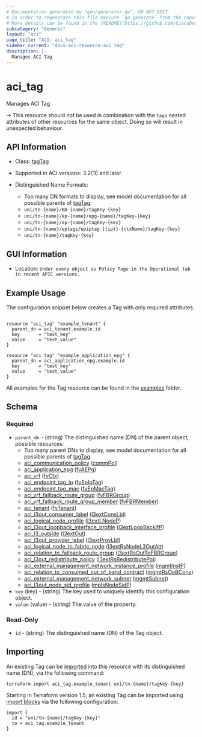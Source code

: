 ```yaml
---
# Documentation generated by "gen/generator.go"; DO NOT EDIT.
# In order to regenerate this file execute `go generate` from the repository root.
# More details can be found in the [README](https://github.com/CiscoDevNet/terraform-provider-aci/blob/master/README.md).
subcategory: "Generic"
layout: "aci"
page_title: "ACI: aci_tag"
sidebar_current: "docs-aci-resource-aci_tag"
description: |-
  Manages ACI Tag
---
```


# aci_tag #

Manages ACI Tag

  -> This resource should not be used in combination with the `tags` nested attributes of other resources for the same object. Doing so will result in unexpected behaviour.


## API Information ##

* Class: [tagTag](https://pubhub.devnetcloud.com/media/model-doc-latest/docs/app/index.html#/objects/tagTag/overview)

* Supported in ACI versions: 3.2(1l) and later.

* Distinguished Name Formats:
  - Too many DN formats to display, see model documentation for all possible parents of [tagTag](https://pubhub.devnetcloud.com/media/model-doc-latest/docs/app/index.html#/objects/tagTag/overview).
  - `uni/tn-{name}/BD-{name}/tagKey-{key}`
  - `uni/tn-{name}/ap-{name}/epg-{name}/tagKey-{key}`
  - `uni/tn-{name}/ap-{name}/tagKey-{key}`
  - `uni/tn-{name}/eptags/epiptag-[{ip}]-{ctxName}/tagKey-{key}`
  - `uni/tn-{name}/tagKey-{key}`

## GUI Information ##

* Location: `Under every object as Policy Tags in the Operational tab in recent APIC versions.`

## Example Usage ##

The configuration snippet below creates a Tag with only required attributes.

```hcl

resource "aci_tag" "example_tenant" {
  parent_dn = aci_tenant.example.id
  key       = "test_key"
  value     = "test_value"
}

resource "aci_tag" "example_application_epg" {
  parent_dn = aci_application_epg.example.id
  key       = "test_key"
  value     = "test_value"
}

```

All examples for the Tag resource can be found in the [examples](https://github.com/CiscoDevNet/terraform-provider-aci/tree/master/examples/resources/aci_tag) folder.

## Schema ##

### Required ###

* `parent_dn` - (string) The distinguished name (DN) of the parent object, possible resources:
  - Too many parent DNs to display, see model documentation for all possible parents of [tagTag](https://pubhub.devnetcloud.com/media/model-doc-latest/docs/app/index.html#/objects/tagTag/overview).
  - [aci_communication_policy](https://registry.terraform.io/providers/CiscoDevNet/aci/latest/docs/resources/communication_policy) ([commPol](https://pubhub.devnetcloud.com/media/model-doc-latest/docs/app/index.html#/objects/commPol/overview))
  - [aci_application_epg](https://registry.terraform.io/providers/CiscoDevNet/aci/latest/docs/resources/application_epg) ([fvAEPg](https://pubhub.devnetcloud.com/media/model-doc-latest/docs/app/index.html#/objects/fvAEPg/overview))
  - [aci_vrf](https://registry.terraform.io/providers/CiscoDevNet/aci/latest/docs/resources/vrf) ([fvCtx](https://pubhub.devnetcloud.com/media/model-doc-latest/docs/app/index.html#/objects/fvCtx/overview))
  - [aci_endpoint_tag_ip](https://registry.terraform.io/providers/CiscoDevNet/aci/latest/docs/resources/endpoint_tag_ip) ([fvEpIpTag](https://pubhub.devnetcloud.com/media/model-doc-latest/docs/app/index.html#/objects/fvEpIpTag/overview))
  - [aci_endpoint_tag_mac](https://registry.terraform.io/providers/CiscoDevNet/aci/latest/docs/resources/endpoint_tag_mac) ([fvEpMacTag](https://pubhub.devnetcloud.com/media/model-doc-latest/docs/app/index.html#/objects/fvEpMacTag/overview))
  - [aci_vrf_fallback_route_group](https://registry.terraform.io/providers/CiscoDevNet/aci/latest/docs/resources/vrf_fallback_route_group) ([fvFBRGroup](https://pubhub.devnetcloud.com/media/model-doc-latest/docs/app/index.html#/objects/fvFBRGroup/overview))
  - [aci_vrf_fallback_route_group_member](https://registry.terraform.io/providers/CiscoDevNet/aci/latest/docs/resources/vrf_fallback_route_group_member) ([fvFBRMember](https://pubhub.devnetcloud.com/media/model-doc-latest/docs/app/index.html#/objects/fvFBRMember/overview))
  - [aci_tenant](https://registry.terraform.io/providers/CiscoDevNet/aci/latest/docs/resources/tenant) ([fvTenant](https://pubhub.devnetcloud.com/media/model-doc-latest/docs/app/index.html#/objects/fvTenant/overview))
  - [aci_l3out_consumer_label](https://registry.terraform.io/providers/CiscoDevNet/aci/latest/docs/resources/l3out_consumer_label) ([l3extConsLbl](https://pubhub.devnetcloud.com/media/model-doc-latest/docs/app/index.html#/objects/l3extConsLbl/overview))
  - [aci_logical_node_profile](https://registry.terraform.io/providers/CiscoDevNet/aci/latest/docs/resources/logical_node_profile) ([l3extLNodeP](https://pubhub.devnetcloud.com/media/model-doc-latest/docs/app/index.html#/objects/l3extLNodeP/overview))
  - [aci_l3out_loopback_interface_profile](https://registry.terraform.io/providers/CiscoDevNet/aci/latest/docs/resources/l3out_loopback_interface_profile) ([l3extLoopBackIfP](https://pubhub.devnetcloud.com/media/model-doc-latest/docs/app/index.html#/objects/l3extLoopBackIfP/overview))
  - [aci_l3_outside](https://registry.terraform.io/providers/CiscoDevNet/aci/latest/docs/resources/l3_outside) ([l3extOut](https://pubhub.devnetcloud.com/media/model-doc-latest/docs/app/index.html#/objects/l3extOut/overview))
  - [aci_l3out_provider_label](https://registry.terraform.io/providers/CiscoDevNet/aci/latest/docs/resources/l3out_provider_label) ([l3extProvLbl](https://pubhub.devnetcloud.com/media/model-doc-latest/docs/app/index.html#/objects/l3extProvLbl/overview))
  - [aci_logical_node_to_fabric_node](https://registry.terraform.io/providers/CiscoDevNet/aci/latest/docs/resources/logical_node_to_fabric_node) ([l3extRsNodeL3OutAtt](https://pubhub.devnetcloud.com/media/model-doc-latest/docs/app/index.html#/objects/l3extRsNodeL3OutAtt/overview))
  - [aci_relation_to_fallback_route_group](https://registry.terraform.io/providers/CiscoDevNet/aci/latest/docs/resources/relation_to_fallback_route_group) ([l3extRsOutToFBRGroup](https://pubhub.devnetcloud.com/media/model-doc-latest/docs/app/index.html#/objects/l3extRsOutToFBRGroup/overview))
  - [aci_l3out_redistribute_policy](https://registry.terraform.io/providers/CiscoDevNet/aci/latest/docs/resources/l3out_redistribute_policy) ([l3extRsRedistributePol](https://pubhub.devnetcloud.com/media/model-doc-latest/docs/app/index.html#/objects/l3extRsRedistributePol/overview))
  - [aci_external_management_network_instance_profile](https://registry.terraform.io/providers/CiscoDevNet/aci/latest/docs/resources/external_management_network_instance_profile) ([mgmtInstP](https://pubhub.devnetcloud.com/media/model-doc-latest/docs/app/index.html#/objects/mgmtInstP/overview))
  - [aci_relation_to_consumed_out_of_band_contract](https://registry.terraform.io/providers/CiscoDevNet/aci/latest/docs/resources/relation_to_consumed_out_of_band_contract) ([mgmtRsOoBCons](https://pubhub.devnetcloud.com/media/model-doc-latest/docs/app/index.html#/objects/mgmtRsOoBCons/overview))
  - [aci_external_management_network_subnet](https://registry.terraform.io/providers/CiscoDevNet/aci/latest/docs/resources/external_management_network_subnet) ([mgmtSubnet](https://pubhub.devnetcloud.com/media/model-doc-latest/docs/app/index.html#/objects/mgmtSubnet/overview))
  - [aci_l3out_node_sid_profile](https://registry.terraform.io/providers/CiscoDevNet/aci/latest/docs/resources/l3out_node_sid_profile) ([mplsNodeSidP](https://pubhub.devnetcloud.com/media/model-doc-latest/docs/app/index.html#/objects/mplsNodeSidP/overview))
* `key` (key) - (string) The key used to uniquely identify this configuration object.
* `value` (value) - (string) The value of the property.

### Read-Only ###

* `id` - (string) The distinguished name (DN) of the Tag object.

## Importing

An existing Tag can be [imported](https://www.terraform.io/docs/import/index.html) into this resource with its distinguished name (DN), via the following command:

```
terraform import aci_tag.example_tenant uni/tn-{name}/tagKey-{key}
```

Starting in Terraform version 1.5, an existing Tag can be imported
using [import blocks](https://developer.hashicorp.com/terraform/language/import) via the following configuration:

```
import {
  id = "uni/tn-{name}/tagKey-{key}"
  to = aci_tag.example_tenant
}
```


